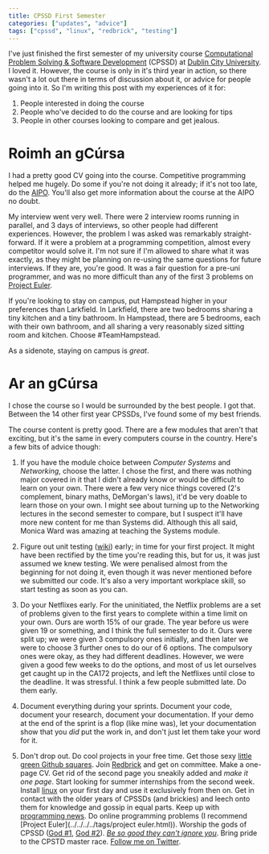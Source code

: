```yaml
---
title: CPSSD First Semester
categories: ["updates", "advice"]
tags: ["cpssd", "linux", "redbrick", "testing"]
---
```

I've just finished the first semester of my university course [Computational Problem Solving & Software Development](http://www.computing.dcu.ie/undergraduate/pssd/computational-problem-solving-software-development-cpssd) (CPSSD) at [Dublin City University](http://dcu.ie). I loved it. However, the course is only in it's third year in action, so there wasn't a lot out there in terms of discussion about it, or advice for people going into it. So I'm writing this post with my experiences of it for:

1.	People interested in doing the course
2.	People who've decided to do the course and are looking for tips
3.	People in other courses looking to compare and get jealous.

# Roimh an gCúrsa

I had a pretty good CV going into the course. Competitive programming helped me hugely. Do some if you're not doing it already; if it's not too late, do the [AIPO](http://aipo.computing.dcu.ie/). You'll also get more information about the course at the AIPO no doubt.

My interview went very well. There were 2 interview rooms running in parallel, and 3 days of interviews, so other people had different experiences. However, the problem I was asked was remarkably straight-forward. If it were a problem at a programming competition, almost every competitor would solve it. I'm not sure if I'm allowed to share what it was exactly, as they might be planning on re-using the same questions for future interviews. If they are, you're good. It was a fair question for a pre-uni programmer, and was no more difficult than any of the first 3 problems on [Project Euler](https://projecteuler.net/archives).

If you're looking to stay on campus, put Hampstead higher in your preferences than Larkfield. In Larkfield, there are two bedrooms sharing a tiny kitchen and a tiny bathroom. In Hampstead, there are 5 bedrooms, each with their own bathroom, and all sharing a very reasonably sized sitting room and kitchen. Choose #TeamHampstead.

As a sidenote, staying on campus is *great*.

# Ar an gCúrsa

I chose the course so I would be surrounded by the best people. I got that. Between the 14 other first year CPSSDs, I've found some of my best friends.

The course content is pretty good. There are a few modules that aren't that exciting, but it's the same in every computers course in the country. Here's a few bits of advice though:

1.	If you have the module choice between *Computer Systems* and *Networking*, choose the latter. I chose the first, and there was nothing major covered in it that I didn't already know or would be difficult to learn on your own. There were a few very nice things covered (2's complement, binary maths, DeMorgan's laws), it'd be very doable to learn those on your own. I might see about turning up to the Networking lectures in the second semester to compare, but I suspect it'll have more new content for me than Systems did. Although this all said, Monica Ward was amazing at teaching the Systems module.

1.	Figure out unit testing ([wiki](https://en.wikipedia.org/wiki/Unit_testing)) early; in time for your first project. It might have been rectified by the time you're reading this, but for us, it was just assumed we knew testing. We were penalised almost from the beginning for not doing it, even though it was never mentioned before we submitted our code. It's also a very important workplace skill, so start testing as soon as you can.

1.	Do your Netflixes early. For the uninitiated, the Netflix problems are a set of problems given to the first years to complete within a time limit on your own. Ours are worth 15% of our grade. The year before us were given 19 or something, and I think the full semester to do it. Ours were split up; we were given 3 compulsory ones initially, and then later we were to choose 3 further ones to do our of 6 options. The compulsory ones were okay, as they had different deadlines. However, we were given a good few weeks to do the options, and most of us let ourselves get caught up in the CA172 projects, and left the Netflixes until close to the deadline. It was stressful. I think a few people submitted late. Do them early.

1. Document everything during your sprints. Document your code, document your research, document your documentation. If your demo at the end of the sprint is a flop (like mine was), let your documentation show that you *did* put the work in, and don't just let them take your word for it.

1.	Don't drop out. Do cool projects in your free time. Get those sexy [little green Github squares](http://github.com/iandioch?tab=contributions). Join [Redbrick](http://www.redbrick.dcu.ie/) and get on committee. Make a one-page CV. Get rid of the second page you sneakily added and *make it one page*. Start looking for summer internships from the second week. Install [linux](../../../../tags/linux.html) on your first day and use it exclusively from then on. Get in contact with the older years of CPSSDs (and brickies) and leech onto them for knowledge and gossip in equal parts. Keep up with [programming news](http://news.ycombinator.com). Do online programming problems (I recommend [Project Euler](../../../../tags/project euler.html)). Worship the gods of CPSSD ([God #1](https://twitter.com/TheLukeyB_), [God #2](http://www.vim.org)). *[Be so good they can't ignore you](http://en.wikipedia.org/wiki/Steve_Martin)*. Bring pride to the CPSTD master race. [Follow me on Twitter](http://twitter.com/iandioch).